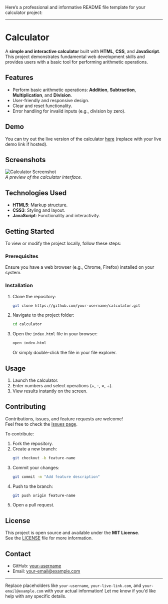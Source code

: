 Here’s a professional and informative README file template for your calculator project:

---

# Calculator

A **simple and interactive calculator** built with **HTML**, **CSS**, and **JavaScript**. This project demonstrates fundamental web development skills and provides users with a basic tool for performing arithmetic operations.

## Features

- Perform basic arithmetic operations: **Addition**, **Subtraction**, **Multiplication**, and **Division**.
- User-friendly and responsive design.
- Clear and reset functionality.
- Error handling for invalid inputs (e.g., division by zero).

## Demo

You can try out the live version of the calculator [here](https://your-live-link.com) (replace with your live demo link if hosted).

## Screenshots

![Calculator Screenshot](https://via.placeholder.com/800x400)  
_A preview of the calculator interface._

## Technologies Used

- **HTML5**: Markup structure.
- **CSS3**: Styling and layout.
- **JavaScript**: Functionality and interactivity.

## Getting Started

To view or modify the project locally, follow these steps:

### Prerequisites

Ensure you have a web browser (e.g., Chrome, Firefox) installed on your system.

### Installation

1. Clone the repository:
   ```bash
   git clone https://github.com/your-username/calculator.git
   ```
2. Navigate to the project folder:
   ```bash
   cd calculator
   ```
3. Open the `index.html` file in your browser:
   ```bash
   open index.html
   ```
   Or simply double-click the file in your file explorer.

## Usage

1. Launch the calculator.
2. Enter numbers and select operations (+, -, ×, ÷).
3. View results instantly on the screen.

## Contributing

Contributions, issues, and feature requests are welcome!  
Feel free to check the [issues page](https://github.com/your-username/calculator/issues).

To contribute:

1. Fork the repository.
2. Create a new branch:
   ```bash
   git checkout -b feature-name
   ```
3. Commit your changes:
   ```bash
   git commit -m "Add feature description"
   ```
4. Push to the branch:
   ```bash
   git push origin feature-name
   ```
5. Open a pull request.

## License

This project is open source and available under the **MIT License**.  
See the [LICENSE](LICENSE) file for more information.

## Contact

- GitHub: [your-username](https://github.com/your-username)
- Email: [your-email@example.com](mailto:your-email@example.com)

---

Replace placeholders like `your-username`, `your-live-link.com`, and `your-email@example.com` with your actual information! Let me know if you'd like help with any specific details.